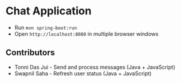 # Chat Application

- Run `mvn spring-boot:run `
- Open `http://localhost:8080` in multiple browser windows

## Contributors

- Tonni Das Jui - Send and process messages (Java + JavaScript)
- Swapnil Saha - Refresh user status (Java + JavaScript)
